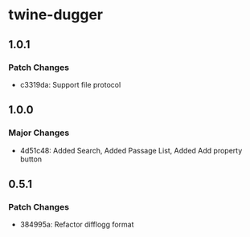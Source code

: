 # twine-dugger

## 1.0.1

### Patch Changes

- c3319da: Support file protocol

## 1.0.0

### Major Changes

- 4d51c48: Added Search, Added Passage List, Added Add property button

## 0.5.1

### Patch Changes

- 384995a: Refactor difflogg format

